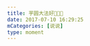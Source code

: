 ```yaml
---
title: 芋圆大法好👏👏👏
date: 2017-07-10 16:29:25
mCategories: [说说]
type: moment
---
```


<div id="pics-20170710162925"></div>

<script>
var data = [
    {"link": "2017-07-10_000000.jpeg", "type": "shuoshuo"}
];
picsRender(data, "pics-20170710162925");
</script>
